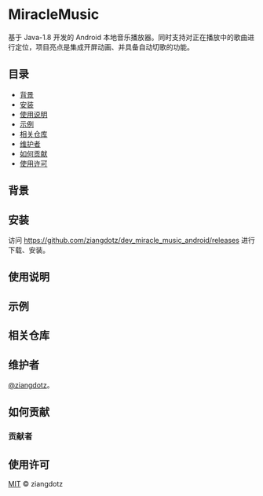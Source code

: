 # MiracleMusic

基于 Java-1.8 开发的 Android 本地音乐播放器。同时支持对正在播放中的歌曲进行定位，项目亮点是集成开屏动画、并具备自动切歌的功能。

## 目录

- [背景](#背景)
- [安装](#安装)
- [使用说明](#使用说明)
- [示例](#示例)
- [相关仓库](#相关仓库)
- [维护者](#维护者)
- [如何贡献](#如何贡献)
- [使用许可](#使用许可)

## 背景

## 安装

访问 https://github.com/ziangdotz/dev_miracle_music_android/releases 进行下载、安装。

## 使用说明

## 示例

## 相关仓库

## 维护者

[@ziangdotz](https://github.com/ziangdotz)。

## 如何贡献

### 贡献者

## 使用许可

[MIT](LICENSE) © ziangdotz
